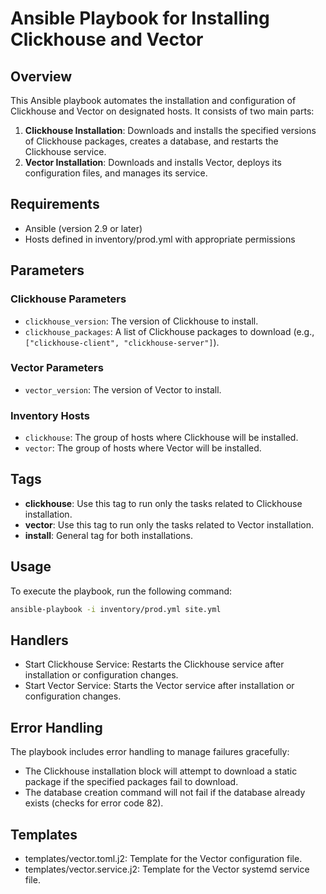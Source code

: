 # Ansible Playbook for Installing Clickhouse and Vector

## Overview

This Ansible playbook automates the installation and configuration of Clickhouse and Vector on designated hosts. It consists of two main parts:

1. **Clickhouse Installation**: Downloads and installs the specified versions of Clickhouse packages, creates a database, and restarts the Clickhouse service.
2. **Vector Installation**: Downloads and installs Vector, deploys its configuration files, and manages its service.

## Requirements

- Ansible (version 2.9 or later)
- Hosts defined in inventory/prod.yml  with appropriate permissions

## Parameters

### Clickhouse Parameters

- `clickhouse_version`: The version of Clickhouse to install.
- `clickhouse_packages`: A list of Clickhouse packages to download (e.g., `["clickhouse-client", "clickhouse-server"]`).

### Vector Parameters

- `vector_version`: The version of Vector to install.

### Inventory Hosts

- `clickhouse`: The group of hosts where Clickhouse will be installed.
- `vector`: The group of hosts where Vector will be installed.

## Tags

- **clickhouse**: Use this tag to run only the tasks related to Clickhouse installation.
- **vector**: Use this tag to run only the tasks related to Vector installation.
- **install**: General tag for both installations.

## Usage

To execute the playbook, run the following command:

```bash
ansible-playbook -i inventory/prod.yml site.yml
```

## Handlers

- Start Clickhouse Service: Restarts the Clickhouse service after installation or configuration changes.
- Start Vector Service: Starts the Vector service after installation or configuration changes.

## Error Handling

The playbook includes error handling to manage failures gracefully:

- The Clickhouse installation block will attempt to download a static package if the specified packages fail to download.
- The database creation command will not fail if the database already exists (checks for error code 82).

## Templates
- templates/vector.toml.j2: Template for the Vector configuration file.
- templates/vector.service.j2: Template for the Vector systemd service file.